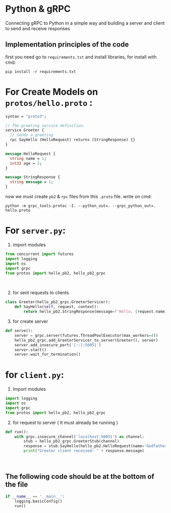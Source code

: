 # Python & gRPC
Connecting gRPC to Python in a simple way and building a server and client to send and receive responses
<br>
## Implementation principles of the code
first you need go to `requirements.txt` and install libraries, for install with cmd:
```
pip install -r requirements.txt
```

# For Create Models on `protos/hello.proto` :

```proto
syntax = "proto3";

// The greeting service definition.
service Greeter {
  // Sends a greeting
  rpc SayHello (HelloRequest) returns (StringResponse) {}
}

message HelloRequest {
  string name = 1;
  int32 age = 2;
}

message StringResponse {
  string message = 1;
}
```
now we must create `pb2` & `rpc` files from this `.proto` file.
write on cmd:
```
python -m grpc_tools.protoc -I. --python_out=. --grpc_python_out=. hello.proto
```

# For `server.py`:

1. import modules
```python
from concurrent import futures
import logging
import os
import grpc
from protos import hello_pb2, hello_pb2_grpc
```

<br>

2. for sent requests to clients

```python
class Greeter(hello_pb2_grpc.GreeterServicer):
    def SayHello(self, request, context):
        return hello_pb2.StringResponse(message=f'Hello, {request.name}! Your age is {request.age}')
```
3. for create server
   
```python
def serve():
    server = grpc.server(futures.ThreadPoolExecutor(max_workers=4))
    hello_pb2_grpc.add_GreeterServicer_to_server(Greeter(), server)
    server.add_insecure_port('[::]:50051')
    server.start()
    server.wait_for_termination()
```

# for `client.py`:

1. Import modules
```python
import logging
import os
import grpc
from protos import hello_pb2, hello_pb2_grpc
```
2. for request to server ( It must already be running )
```python
def run():
    with grpc.insecure_channel('localhost:50051') as channel:
        stub = hello_pb2_grpc.GreeterStub(channel)
        response = stub.SayHello(hello_pb2.HelloRequest(name='Godfather', age=30))
        print("Greeter client received: " + response.message)

```
<br>

## The following code should be at the bottom of the file

```python
if __name__ == '__main__':
    logging.basicConfig()
    run()
```

